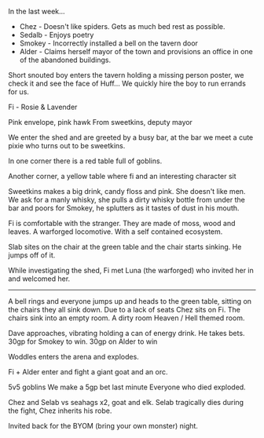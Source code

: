 In the last week...

* Chez - Doesn't like spiders. Gets as much bed rest as possible.
* Sedalb - Enjoys poetry
* Smokey - Incorrectly installed a bell on the tavern door
* Alder - Claims herself mayor of the town and provisions an office in one of the abandoned buildings.


Short snouted boy enters the tavern holding a missing person poster, we check it and see the face of Huff...
We quickly hire the boy to run errands for us.

Fi - Rosie & Lavender 

Pink envelope, pink hawk
From sweetkins, deputy mayor

We enter the shed and are greeted by a busy bar, at the bar we meet a cute pixie who turns out to be sweetkins.

In one corner there is a red table full of goblins.

Another corner, a yellow table where fi and an interesting character sit

Sweetkins makes a big drink, candy floss and pink.
She doesn't like men.
We ask for a manly whisky, she pulls a dirty whisky bottle from under the bar and poors for Smokey, he splutters as it tastes of dust in his mouth.

Fi is comfortable with the stranger. They are made of moss, wood and leaves. A warforged locomotive. With a self contained ecosystem.

Slab sites on the chair at the green table and the chair starts sinking.
He jumps off of it.

While investigating the shed, Fi met Luna (the warforged) who invited her in and welcomed her.

---

A bell rings and everyone jumps up and heads to the green table, sitting on the chairs they all sink down. Due to a lack of seats Chez sits on Fi.
The chairs sink into an empty room.
A dirty room
Heaven / Hell themed room.

Dave approaches, vibrating holding a can of energy drink.
He takes bets.
30gp for Smokey to win.
30gp on Alder to win

Woddles enters the arena and explodes.

Fi + Alder enter and fight a giant goat and an orc.

5v5 goblins 
We make a 5gp bet last minute
Everyone who died exploded.

Chez and Selab vs seahags x2, goat and elk.
Selab tragically dies during the fight, Chez inherits his robe.

Invited back for the BYOM (bring your own monster) night.

